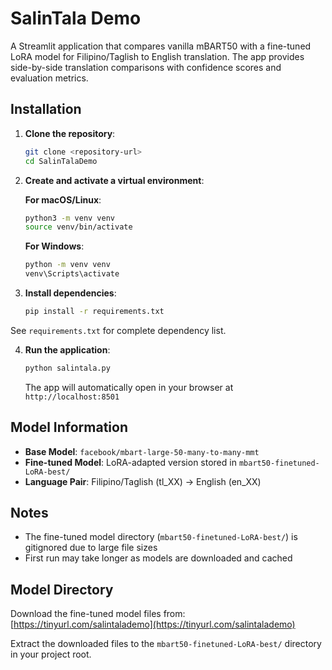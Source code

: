 # SalinTala Demo

A Streamlit application that compares vanilla mBART50 with a fine-tuned LoRA model for Filipino/Taglish to English translation. The app provides side-by-side translation comparisons with confidence scores and evaluation metrics.

## Installation

1. **Clone the repository**:
   ```bash
   git clone <repository-url>
   cd SalinTalaDemo
   ```

2. **Create and activate a virtual environment**:

   **For macOS/Linux**:
   ```bash
   python3 -m venv venv
   source venv/bin/activate
   ```

   **For Windows**:
   ```bash
   python -m venv venv
   venv\Scripts\activate
   ```

3. **Install dependencies**:
   ```bash
   pip install -r requirements.txt
   ```
See `requirements.txt` for complete dependency list.

4. **Run the application**:
   ```bash
   python salintala.py
   ```

   The app will automatically open in your browser at `http://localhost:8501`

## Model Information

- **Base Model**: `facebook/mbart-large-50-many-to-many-mmt`
- **Fine-tuned Model**: LoRA-adapted version stored in `mbart50-finetuned-LoRA-best/`
- **Language Pair**: Filipino/Taglish (tl_XX) → English (en_XX)


## Notes

- The fine-tuned model directory (`mbart50-finetuned-LoRA-best/`) is gitignored due to large file sizes
- First run may take longer as models are downloaded and cached

## Model Directory

Download the fine-tuned model files from: [https://tinyurl.com/salintalademo](https://tinyurl.com/salintalademo)

Extract the downloaded files to the `mbart50-finetuned-LoRA-best/` directory in your project root.
